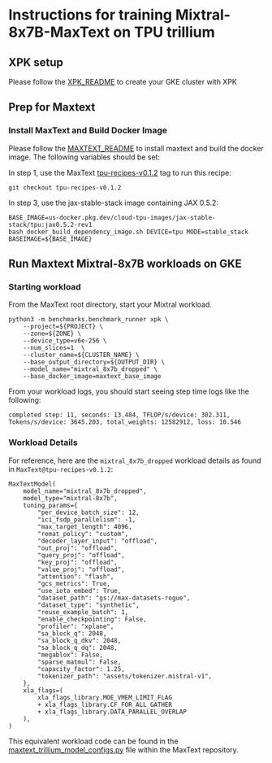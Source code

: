 # Instructions for training Mixtral-8x7B-MaxText on TPU trillium

## XPK setup
Please follow the [XPK_README](https://github.com/AI-Hypercomputer/tpu-recipes/blob/main/training/trillium/XPK_README.md) to create your GKE cluster with XPK

## Prep for Maxtext 

### Install MaxText and Build Docker Image
Please follow the [MAXTEXT_README](https://github.com/AI-Hypercomputer/tpu-recipes/blob/main/training/trillium/MAXTEXT_README.md) to install maxtext and build the docker image. The following variables should be set:

In step 1, use the MaxText [tpu-recipes-v0.1.2](https://github.com/AI-Hypercomputer/maxtext/releases/tag/tpu-recipes-v0.1.2) tag to run this recipe:
```
git checkout tpu-recipes-v0.1.2
```

In step 3, use the jax-stable-stack image containing JAX 0.5.2:
```
BASE_IMAGE=us-docker.pkg.dev/cloud-tpu-images/jax-stable-stack/tpu:jax0.5.2-rev1
bash docker_build_dependency_image.sh DEVICE=tpu MODE=stable_stack BASEIMAGE=${BASE_IMAGE}
```

## Run Maxtext Mixtral-8x7B workloads on GKE

### Starting workload

From the MaxText root directory, start your Mixtral workload.

```
python3 -m benchmarks.benchmark_runner xpk \
    --project=${PROJECT} \
    --zone=${ZONE} \
    --device_type=v6e-256 \
    --num_slices=1  \
    --cluster_name=${CLUSTER_NAME} \
    --base_output_directory=${OUTPUT_DIR} \
    --model_name="mixtral_8x7b_dropped" \
    --base_docker_image=maxtext_base_image
```

From your workload logs, you should start seeing step time logs like the following:
```
completed step: 11, seconds: 13.484, TFLOP/s/device: 302.311, Tokens/s/device: 3645.203, total_weights: 12582912, loss: 10.546
```

### Workload Details

For reference, here are the `mixtral_8x7b_dropped` workload details as found in `MaxText@tpu-recipes-v0.1.2`:

```
MaxTextModel(
    model_name="mixtral_8x7b_dropped",
    model_type="mixtral-8x7b",
    tuning_params={
        "per_device_batch_size": 12,
        "ici_fsdp_parallelism": -1,
        "max_target_length": 4096,
        "remat_policy": "custom",
        "decoder_layer_input": "offload",
        "out_proj": "offload",
        "query_proj": "offload",
        "key_proj": "offload",
        "value_proj": "offload",
        "attention": "flash",
        "gcs_metrics": True,
        "use_iota_embed": True,
        "dataset_path": "gs://max-datasets-rogue",
        "dataset_type": "synthetic",
        "reuse_example_batch": 1,
        "enable_checkpointing": False,
        "profiler": "xplane",
        "sa_block_q": 2048,
        "sa_block_q_dkv": 2048,
        "sa_block_q_dq": 2048,
        "megablox": False,
        "sparse_matmul": False,
        "capacity_factor": 1.25,
        "tokenizer_path": "assets/tokenizer.mistral-v1",
    },
    xla_flags=(
        xla_flags_library.MOE_VMEM_LIMIT_FLAG
        + xla_flags_library.CF_FOR_ALL_GATHER
        + xla_flags_library.DATA_PARALLEL_OVERLAP
    ),
)
```

This equivalent workload code can be found in the [maxtext_trillium_model_configs.py](https://github.com/AI-Hypercomputer/maxtext/blob/tpu-recipes-v0.1.2/benchmarks/maxtext_trillium_model_configs.py) file within the MaxText repository.
